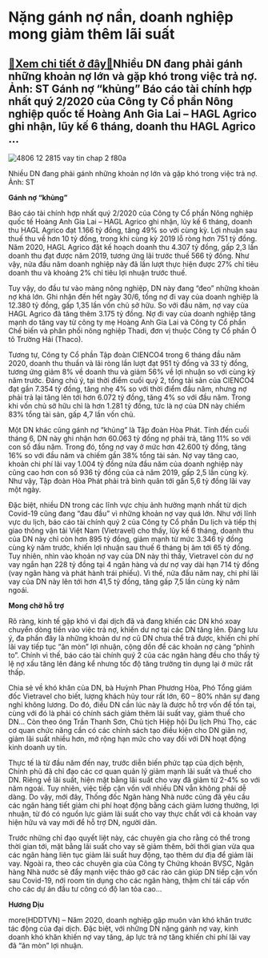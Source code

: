 Nặng gánh nợ nần, doanh nghiệp mong giảm thêm lãi suất
======================================================

[:gift:Xem chi tiết ở đây:gift:](https://hddtvn.com/nang-ganh-no-nan-doanh-nghiep-mong-giam-them-lai-suat/)Nhiều DN đang phải gánh những khoản nợ lớn và gặp khó trong việc trả nợ. Ảnh: ST Gánh nợ “khủng” Báo cáo tài chính hợp nhất quý 2/2020 của Công ty Cổ phần Nông nghiệp quốc tế Hoàng Anh Gia Lai – HAGL Agrico ghi nhận, lũy kế 6 tháng, doanh thu HAGL Agrico …
----------------------------------------------------------------------------------------------------------------------------------------------------------------------------------------------------------------------------------------------------------------





![4806 12 2815 vay tin chap 2 f80a](https://haiquanonline.com.vn/stores/news_dataimages/anhntp/082020/17/18/in_article/4806_12-_2815_vay-tin-chap-2-f80a.jpg?rt=20200818082914 "undefined")


Nhiều DN đang phải gánh những khoản nợ lớn và gặp khó trong việc trả nợ. Ảnh: ST



**Gánh nợ “khủng”**


Báo cáo tài chính hợp nhất quý 2/2020 của Công ty Cổ phần Nông nghiệp quốc tế Hoàng Anh Gia Lai – HAGL Agrico ghi nhận, lũy kế 6 tháng, doanh thu HAGL Agrico đạt 1.166 tỷ đồng, tăng 49% so với cùng kỳ. Lợi nhuận sau thuế thu về hơn 10 tỷ đồng, trong khi cùng kỳ 2019 lỗ ròng hơn 751 tỷ đồng. Năm 2020, HAGL Agrico đặt kế hoạch doanh thu 4.307 tỷ đồng, gấp 2,3 lần doanh thu đạt được năm 2019, tương ứng lãi trước thuế 566 tỷ đồng. Như vậy, nửa đầu năm doanh nghiệp này đã lần lượt thực hiện được 27% chỉ tiêu doanh thu và khoảng 2% chỉ tiêu lợi nhuận trước thuế.


Tuy vậy, do đầu tư vào mảng nông nghiệp, DN này đang “đeo” những khoản nợ khá lớn. Ghi nhận đến hết ngày 30/6, tổng nợ đi vay của doanh nghiệp là 12.380 tỷ đồng, gấp 1,35 lần vốn chủ sở hữu. So với đầu năm, nợ vay của HAGL Agrico đã tăng thêm 3.175 tỷ đồng. Nợ đi vay của doanh nghiệp tăng mạnh do tăng vay từ công ty mẹ Hoàng Anh Gia Lai và Công ty Cổ phần Chế biến và phân phối nông nghiệp Thadi, đơn vị thuộc Công ty Cổ phần Ô tô Trường Hải (Thaco).


Tương tự, Công ty Cổ phần Tập đoàn CIENCO4 trong 6 tháng đầu năm 2020, doanh thu thuần và lãi ròng lần lượt đạt 951 tỷ đồng và 33 tỷ đồng, tương ứng giảm 8% về doanh thu và giảm 56% về lợi nhuận so với cùng kỳ năm trước. Đáng chú ý, tại thời điểm cuối quý 2, tổng tài sản của CIENCO4 đạt gần 7.354 tỷ đồng, tăng nhẹ 4% so với thời điểm đầu năm, nhưng nợ phải trả lại tăng lên tới hơn 6.072 tỷ đồng, tăng 4% so với đầu năm. Trong khi vốn chủ sở hữu chỉ là hơn 1.281 tỷ đồng, tức là nợ của DN này chiếm 83% tổng tài sản, gấp 4,7 lần vốn chủ.


Một DN khác cũng gánh nợ “khủng” là Tập đoàn Hòa Phát. Tính đến cuối tháng 6, DN này ghi nhận hơn 60.063 tỷ đồng nợ phải trả, tăng 11% so với con số đầu năm. Trong đó, tổng nợ vay ở mức hơn 42.600 tỷ đồng, tăng 16% so với đầu năm và chiếm gần 38% tổng tài sản. Nợ vay tăng cao, khoản chi phí lãi vay 1.004 tỷ đồng nửa đầu năm của doanh nghiệp này cũng cao hơn con số 936 tỷ đồng của cả năm 2019, gấp 2,5 lần cùng kỳ. Như vậy, Tập đoàn Hòa Phát phải trả bình quân tới gần 5,6 tỷ đồng lãi vay một ngày.


Đặc biệt, nhiều DN trong các lĩnh vực chịu ảnh hưởng mạnh nhất từ dịch Covid-19 cũng đang “đau đầu” vì những khoản nợ vay quá lớn. Như với lĩnh vực du lịch, báo cáo tài chính quý 2 của Công ty Cổ phần Du lịch và tiếp thị giao thông vận tải Việt Nam (Vietravel) cho thấy, lũy kế 6 tháng, doanh thu của DN này chỉ còn hơn 895 tỷ đồng, giảm mạnh từ mức 3.346 tỷ đồng cùng kỳ năm trước, khiến lợi nhuận sau thuế 6 tháng bị âm tới 65 tỷ đồng. Tuy nhiên, nhìn vào khoản nợ vay của DN này thì thấy, Vietravel còn dư nợ vay ngắn hạn 228 tỷ đồng tại 4 ngân hàng và dư nợ vay dài hạn 714 tỷ đồng (vay ngân hàng và phát hành trái phiếu). Vì thế, nửa đầu năm nay, chi phí lãi vay của DN này lên tới hơn 41,5 tỷ đồng, tăng gấp 7,5 lần cùng kỳ năm ngoái.


**Mong chờ hỗ trợ**


Rõ ràng, kinh tế gặp khó vì đại dịch đã và đang khiến các DN khó xoay chuyển dòng tiền vào việc trả nợ, khiến dư nợ tại các DN tăng lên. Đáng lưu ý, đa phần đây là những khoản dư nợ cũ DN chưa thể trả được, khiến chi phí lãi vay tiếp tục “ăn mòn” lợi nhuận, cộng dồn để các khoản nợ càng “phình to”. Chính vì thế, báo cáo tài chính quý 2 của các ngân hàng đều cho thấy tỷ lệ nợ xấu tăng lên đáng kể nhưng tốc độ tăng trưởng tín dụng lại ở mức rất thấp.


Chia sẻ về khó khăn của DN, bà Huỳnh Phan Phương Hòa, Phó Tổng giám đốc Vietravel cho biết, lượng khách hủy tour rất lớn, 60 – 80% nhân sự đang nghỉ không lương. Do đó, điều DN cần lúc này là được hỗ trợ vốn để tồn tại, cùng với đó là phải có chính sách giảm thêm lãi suất vay, giảm thuế cho DN… Còn theo ông Trần Thanh Sơn, Chủ tịch Hiệp hội Du lịch Phú Thọ, các cơ quan chức năng cần có các chính sách tạo điều kiện cho DN giãn nợ, giảm lãi suất nhiều hơn, mở rộng hạn mức cho vay đối với DN hoạt động kinh doanh uy tín.


Thực tế là từ đầu năm đến nay, trước diễn biến phức tạp của dịch bệnh, Chính phủ đã chỉ đạo các cơ quan quản lý giảm mạnh lãi suất và thuế cho DN. Riêng về lãi suất, hiện mặt bằng lãi suất cho vay đã giảm từ 2-4% so với năm ngoái. Tuy nhiên, việc tiếp cận vốn với nhiều DN vẫn không phải dễ dàng. Do vậy, mới đây, Thống đốc Ngân hàng Nhà nước cũng đã yêu cầu các ngân hàng tiết giảm chi phí hoạt động bằng cách giảm lương thưởng, lợi nhuận, từ đó có nguồn lực giảm lãi suất cho vay thực chất với cả khoản vay hiện hữu và vay mới để hỗ trợ DN, người dân.


Trước những chỉ đạo quyết liệt này, các chuyên gia cho rằng có thể trong thời gian tới, mặt bằng lãi suất cho vay sẽ giảm thêm, bởi thời gian vừa qua các ngân hàng liên tục giảm lãi suất huy động, tạo thêm dư địa để giảm lãi vay. Ngoài ra, theo các chuyên gia của Công ty Chứng khoán BVSC, Ngân hàng Nhà nước sẽ đẩy mạnh việc tháo gỡ các rào cản giúp DN tiếp cận vốn sau Covid-19, nới room tín dụng cho các ngân hàng, thậm chí tái cấp vốn cho các dự án đầu tư công có độ lan tỏa cao…




**Hương Dịu**



more(HDDTVN) – Năm 2020, doanh nghiệp gặp muôn vàn khó khăn trước tác động của đại dịch. Đặc biệt, với những DN nặng gánh nợ vay, kinh doanh khó khăn khiến nợ vay tăng, áp lực trả nợ tăng khiến chi phí lãi vay đã “ăn mòn” lợi nhuận.

